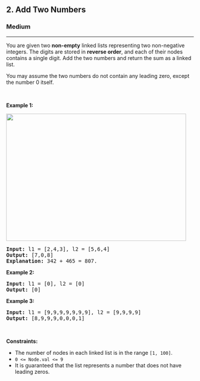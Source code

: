 <h2>2. Add Two Numbers</h2><h3>Medium</h3><hr><div style="user-select: auto;"><p style="user-select: auto;">You are given two <strong style="user-select: auto;">non-empty</strong> linked lists representing two non-negative integers. The digits are stored in <strong style="user-select: auto;">reverse order</strong>, and each of their nodes contains a single digit. Add the two numbers and return the sum&nbsp;as a linked list.</p>

<p style="user-select: auto;">You may assume the two numbers do not contain any leading zero, except the number 0 itself.</p>

<p style="user-select: auto;">&nbsp;</p>
<p style="user-select: auto;"><strong style="user-select: auto;">Example 1:</strong></p>
<img alt="" src="https://assets.leetcode.com/uploads/2020/10/02/addtwonumber1.jpg" style="width: 483px; height: 342px; user-select: auto;">
<pre style="user-select: auto;"><strong style="user-select: auto;">Input:</strong> l1 = [2,4,3], l2 = [5,6,4]
<strong style="user-select: auto;">Output:</strong> [7,0,8]
<strong style="user-select: auto;">Explanation:</strong> 342 + 465 = 807.
</pre>

<p style="user-select: auto;"><strong style="user-select: auto;">Example 2:</strong></p>

<pre style="user-select: auto;"><strong style="user-select: auto;">Input:</strong> l1 = [0], l2 = [0]
<strong style="user-select: auto;">Output:</strong> [0]
</pre>

<p style="user-select: auto;"><strong style="user-select: auto;">Example 3:</strong></p>

<pre style="user-select: auto;"><strong style="user-select: auto;">Input:</strong> l1 = [9,9,9,9,9,9,9], l2 = [9,9,9,9]
<strong style="user-select: auto;">Output:</strong> [8,9,9,9,0,0,0,1]
</pre>

<p style="user-select: auto;">&nbsp;</p>
<p style="user-select: auto;"><strong style="user-select: auto;">Constraints:</strong></p>

<ul style="user-select: auto;">
	<li style="user-select: auto;">The number of nodes in each linked list is in the range <code style="user-select: auto;">[1, 100]</code>.</li>
	<li style="user-select: auto;"><code style="user-select: auto;">0 &lt;= Node.val &lt;= 9</code></li>
	<li style="user-select: auto;">It is guaranteed that the list represents a number that does not have leading zeros.</li>
</ul>
</div>